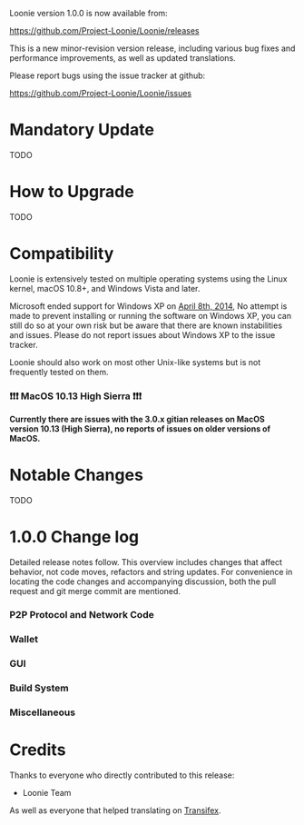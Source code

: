 Loonie version 1.0.0 is now available from:

  <https://github.com/Project-Loonie/Loonie/releases>

This is a new minor-revision version release, including various bug fixes and
performance improvements, as well as updated translations.

Please report bugs using the issue tracker at github:

  <https://github.com/Project-Loonie/Loonie/issues>


Mandatory Update
==============

TODO


How to Upgrade
==============

TODO


Compatibility
==============

Loonie is extensively tested on multiple operating systems using
the Linux kernel, macOS 10.8+, and Windows Vista and later.

Microsoft ended support for Windows XP on [April 8th, 2014](https://www.microsoft.com/en-us/WindowsForBusiness/end-of-xp-support),
No attempt is made to prevent installing or running the software on Windows XP, you
can still do so at your own risk but be aware that there are known instabilities and issues.
Please do not report issues about Windows XP to the issue tracker.

Loonie should also work on most other Unix-like systems but is not
frequently tested on them.

### :exclamation::exclamation::exclamation: MacOS 10.13 High Sierra :exclamation::exclamation::exclamation:

**Currently there are issues with the 3.0.x gitian releases on MacOS version 10.13 (High Sierra), no reports of issues on older versions of MacOS.**


Notable Changes
===============

TODO


1.0.0 Change log
=================

Detailed release notes follow. This overview includes changes that affect
behavior, not code moves, refactors and string updates. For convenience in locating
the code changes and accompanying discussion, both the pull request and
git merge commit are mentioned.

### P2P Protocol and Network Code


### Wallet


### GUI


### Build System


### Miscellaneous


Credits
=======

Thanks to everyone who directly contributed to this release:
- Loonie Team

As well as everyone that helped translating on [Transifex](https://www.transifex.com/projects/p/loonie-project-translations/).
